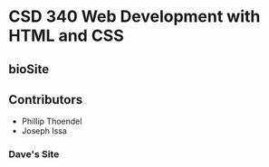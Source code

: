 # CSD 340 Web Development with HTML and CSS
## bioSite
## Contributors
* Phillip Thoendel 
* Joseph Issa 

### Dave's Site
